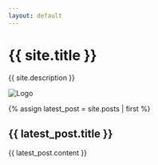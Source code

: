 ```yaml
---
layout: default
---
```


<div class="home">
  <h1>{{ site.title }}</h1>
  <p>{{ site.description }}</p>

  <!-- Add the logo image here -->
  <img src="{{ '/assets/images/lw-logo.png' | relative_url }}" alt="Logo" class="logo">

  {% assign latest_post = site.posts | first %}
  <article>
    <h2>{{ latest_post.title }}</h2>
    <div class="post-content">
      {{ latest_post.content }}
    </div>
  </article>
</div>

